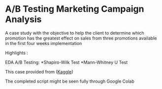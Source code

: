 # A/B Testing Marketing Campaign Analysis

A case study with the objective to help the client to determine which promotion has the greatest effect on sales from three promotions available in the first four weeks implementation

Highlights :

EDA
A/B Testing:
*Shapiro-Wilk Test
*Mann-Whitney U Test

This case provided from ([Kaggle](https://www.kaggle.com/datasets/chebotinaa/fast-food-marketing-campaign-ab-test))

The completed script might be seen fully through Google Colab
